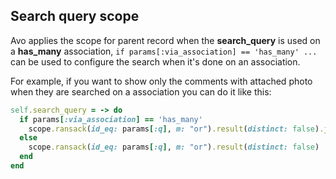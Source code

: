 ## Search query scope

Avo applies the scope for parent record when the **search_query** is used on a **has_many** association, `if params[:via_association] == 'has_many' ...` can be used to configure the search when it's done on an association.

For example, if you want to show only the comments with attached photo when they are searched on a association you can do it like this:
```ruby
self.search_query = -> do
  if params[:via_association] == 'has_many'
    scope.ransack(id_eq: params[:q], m: "or").result(distinct: false).joins(:photo_attachment)
  else
    scope.ransack(id_eq: params[:q], m: "or").result(distinct: false)
  end
end
```